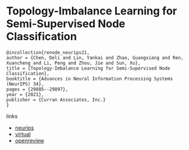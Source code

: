 # Topology-Imbalance Learning for Semi-Supervised Node Classification

```
@incollection{renode_neurips21,
author = {Chen, Deli and Lin, Yankai and Zhao, Guangxiang and Ren, Xuancheng and Li, Peng and Zhou, Jie and Sun, Xu},
title = {Topology-Imbalance Learning for Semi-Supervised Node Classification},
booktitle = {Advances in Neural Information Processing Systems (NeurIPS) 34},
pages = {29885--29897},
year = {2021},
publisher = {Curran Associates, Inc.}
}
```

links
- [neurips](https://papers.nips.cc//paper/2021/hash/fa7cdfad1a5aaf8370ebeda47a1ff1c3-Abstract.html)
- [virtual](https://neurips.cc/virtual/2021/poster/26212)
- [openreview](https://openreview.net/forum?id=ZsGg52s-cQZ)
